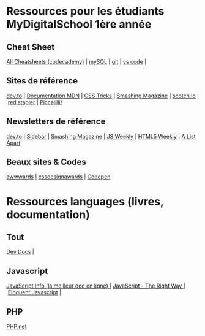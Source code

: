 # Ressources pour les étudiants MyDigitalSchool 1ère année

## Cheat Sheet

[All Cheatsheets (codecademy)](https://www.codecademy.com/resources/cheatsheets/all) | [mySQL](cheat_sheets/mysql.md) | [git](cheat_sheets/git.sh) | [vs code](cheat_sheets/vscode.md) | 

## Sites de référence

[dev.to](https://dev.to/) | [Documentation MDN](https://developer.mozilla.org/fr/) | [CSS Tricks](https://css-tricks.com/) | [Smashing Magazine](https://www.smashingmagazine.com/) | [scotch.io](https://scotch.io/) | [red stapler](https://redstapler.co) | [Piccalilli/](https://piccalil.li/)

## Newsletters de référence

[dev.to](https://dev.to/) | [Sidebar](https://sidebar.io/) | [Smashing Magazine](https://www.smashingmagazine.com/the-smashing-newsletter/) | [JS Weekly](https://javascriptweekly.com/) | [HTML5 Weekly](https://frontendfoc.us/) | [A List Apart](https://alistapart.com/)

## Beaux sites & Codes

[awwwards](https://www.awwwards.com/) | [cssdesignawards](https://cssdesignawards.com/) | [Codepen](https://codepen.io/)

# Ressources languages (livres, documentation)

## Tout

[Dev Docs](https://devdocs.io/) | 

## Javascript

[JavaScript Info (la meilleur doc en ligne) ](https://javascript.info/) | [JavaScript - The Right Way ](https://jstherightway.org/) | [Eloquent Javascript](https://eloquentjavascript.net/) | 

## PHP

[PHP.net](https://www.php.net/manual/fr/) 


